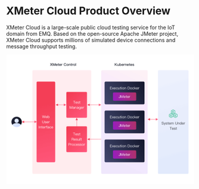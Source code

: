 # XMeter Cloud Product Overview

XMeter Cloud is a large-scale public cloud testing service for the IoT domain from EMQ. Based on the open-source Apache JMeter project, XMeter Cloud supports millions of simulated device connections and message throughput testing.

![architecture](./assets/architecture.png)
